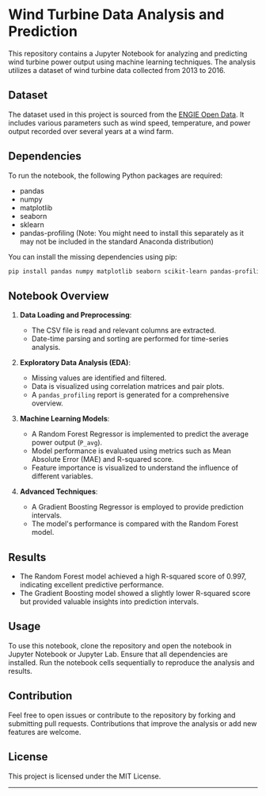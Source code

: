 # Wind Turbine Data Analysis and Prediction

This repository contains a Jupyter Notebook for analyzing and predicting wind turbine power output using machine learning techniques. The analysis utilizes a dataset of wind turbine data collected from 2013 to 2016.

## Dataset

The dataset used in this project is sourced from the [ENGIE Open Data](https://opendata-renewables.engie.com/explore/dataset/d543716b-368d-4c53-8fb1-55addbe8d3ad/information). It includes various parameters such as wind speed, temperature, and power output recorded over several years at a wind farm.

## Dependencies

To run the notebook, the following Python packages are required:

- pandas
- numpy
- matplotlib
- seaborn
- sklearn
- pandas-profiling (Note: You might need to install this separately as it may not be included in the standard Anaconda distribution)

You can install the missing dependencies using pip:

```bash
pip install pandas numpy matplotlib seaborn scikit-learn pandas-profiling
```

## Notebook Overview

1. **Data Loading and Preprocessing**: 
   - The CSV file is read and relevant columns are extracted.
   - Date-time parsing and sorting are performed for time-series analysis.

2. **Exploratory Data Analysis (EDA)**:
   - Missing values are identified and filtered.
   - Data is visualized using correlation matrices and pair plots.
   - A `pandas_profiling` report is generated for a comprehensive overview.

3. **Machine Learning Models**:
   - A Random Forest Regressor is implemented to predict the average power output (`P_avg`).
   - Model performance is evaluated using metrics such as Mean Absolute Error (MAE) and R-squared score.
   - Feature importance is visualized to understand the influence of different variables.

4. **Advanced Techniques**:
   - A Gradient Boosting Regressor is employed to provide prediction intervals.
   - The model's performance is compared with the Random Forest model.

## Results

- The Random Forest model achieved a high R-squared score of 0.997, indicating excellent predictive performance.
- The Gradient Boosting model showed a slightly lower R-squared score but provided valuable insights into prediction intervals.

## Usage

To use this notebook, clone the repository and open the notebook in Jupyter Notebook or Jupyter Lab. Ensure that all dependencies are installed. Run the notebook cells sequentially to reproduce the analysis and results.

## Contribution

Feel free to open issues or contribute to the repository by forking and submitting pull requests. Contributions that improve the analysis or add new features are welcome.

## License

This project is licensed under the MIT License.

--- 
